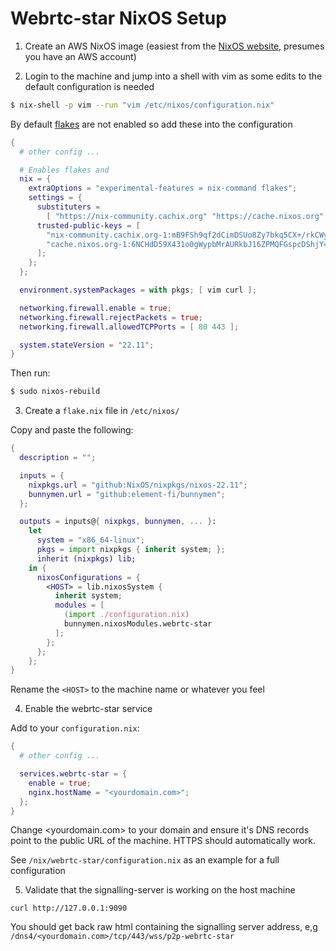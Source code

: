 # Webrtc-star NixOS Setup

1. Create an AWS NixOS image (easiest from the [NixOS website](https://nixos.org/download.html#nixos-amazon), presumes you have an AWS account)

2. Login to the machine and jump into a shell with vim as some edits to the default configuration is needed

```bash
$ nix-shell -p vim --run "vim /etc/nixos/configuration.nix"
```

By default [flakes](https://nixos.wiki/wiki/Flakes) are not enabled so add these into the configuration

```nix
{
  # other config ...

  # Enables flakes and
  nix = {
    extraOptions = "experimental-features = nix-command flakes";
    settings = {
      substituters =
        [ "https://nix-community.cachix.org" "https://cache.nixos.org" ];
      trusted-public-keys = [
        "nix-community.cachix.org-1:mB9FSh9qf2dCimDSUo8Zy7bkq5CX+/rkCWyvRCYg3Fs="
        "cache.nixos.org-1:6NCHdD59X431o0gWypbMrAURkbJ16ZPMQFGspcDShjY="
      ];
    };
  };

  environment.systemPackages = with pkgs; [ vim curl ];

  networking.firewall.enable = true;
  networking.firewall.rejectPackets = true;
  networking.firewall.allowedTCPPorts = [ 80 443 ];

  system.stateVersion = "22.11";
}
```

Then run:

```bash
$ sudo nixos-rebuild
```

3. Create a `flake.nix` file in `/etc/nixos/`

Copy and paste the following:

```nix
{
  description = "";

  inputs = {
    nixpkgs.url = "github:NixOS/nixpkgs/nixos-22.11";
    bunnymen.url = "github:element-fi/bunnymen";
  };

  outputs = inputs@{ nixpkgs, bunnymen, ... }:
    let
      system = "x86_64-linux";
      pkgs = import nixpkgs { inherit system; };
      inherit (nixpkgs) lib;
    in {
      nixosConfigurations = {
        <HOST> = lib.nixosSystem {
          inherit system;
          modules = [
            (import ./configuration.nix)
            bunnymen.nixosModules.webrtc-star
          ];
        };
      };
    };
}
```

Rename the `<HOST>` to the machine name or whatever you feel

4. Enable the webrtc-star service

Add to your `configuration.nix`:

```nix
{
  # other config ...

  services.webrtc-star = {
    enable = true;
    nginx.hostName = "<yourdomain.com>";
  };
}
```

Change <yourdomain.com> to your domain and ensure it's DNS records point to the public URL of the machine. HTTPS should automatically work.

See `/nix/webrtc-star/configuration.nix` as an example for a full configuration

5. Validate that the signalling-server is working on the host machine

```
curl http://127.0.0.1:9090
```

You should get back raw html containing the signalling server address, e,g `/dns4/<yourdomain.com>/tcp/443/wss/p2p-webrtc-star`
